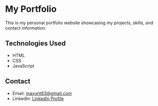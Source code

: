 # My Portfolio

This is my personal portfolio website showcasing my projects, skills, and contact information.

## Technologies Used
- HTML
- CSS
- JavaScript

## Contact
- Email: mayurit83@gmail.com
- LinkedIn: [LinkedIn Profile](https://www.linkedin.com/in/mayuri-thorat-2b40b6238/)
